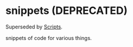 # snippets (DEPRECATED)

Superseded by [Scripts][0].

snippets of code for various things.

[0]: https://github.com/scanf/Scripts
